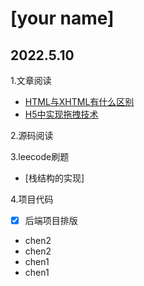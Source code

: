 # [your name]

## 2022.5.10

1.文章阅读
- [HTML与XHTML有什么区别](https://blog.csdn.net/sunlando/article/details/108618303)
- [H5中实现拖拽技术](https://blog.csdn.net/nihaio25/article/details/120288261)

2.源码阅读


3.leecode刷题
- [栈结构的实现]

4.项目代码 
- [x] 后端项目排版


- chen2
- chen2
- chen1
- chen1
